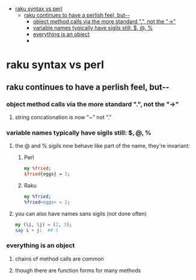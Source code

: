 - [raku syntax vs perl](#org0e99a36)
  - [raku continues to have a perlish feel, but--](#org083428d)
    - [object method calls via the more standard ".", not the "->"](#orgf16c5a9)
    - [variable names typically have sigils still: $, @, %](#org8e68342)
    - [everything is an object](#org19bd227)
    - [](#org5b67d92)


<a id="org0e99a36"></a>

# raku syntax vs perl


<a id="org083428d"></a>

## raku continues to have a perlish feel, but--


<a id="orgf16c5a9"></a>

### object method calls via the more standard ".", not the "->"

1.  string concationation is now "~" not "."


<a id="org8e68342"></a>

### variable names typically have sigils still: $, @, %

1.  the @ and % sigils now behave like part of the name, they're invariant:

    1.  Perl
    
        ```perl
        my %fried;
        $fried{eggs} = 2;
        ```
    
    2.  Raku
    
        ```raku
        my %fried;
        %fried<eggs> = 2;
        ```

2.  you can also have names sans sigils (not done often)

    ```raku
    my (\i, \j) = (2, 3);
    say i + j:  ## 5
    ```


<a id="org19bd227"></a>

### everything is an object

1.  chains of method calls are common

2.  though there are function forms for many methods


<a id="org5b67d92"></a>

###
